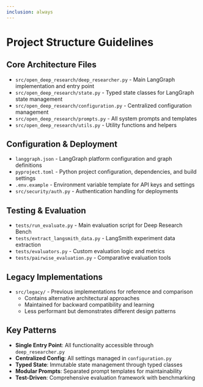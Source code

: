```yaml
---
inclusion: always
---
```


# Project Structure Guidelines

## Core Architecture Files

- `src/open_deep_research/deep_researcher.py` - Main LangGraph implementation and entry point
- `src/open_deep_research/state.py` - Typed state classes for LangGraph state management
- `src/open_deep_research/configuration.py` - Centralized configuration management
- `src/open_deep_research/prompts.py` - All system prompts and templates
- `src/open_deep_research/utils.py` - Utility functions and helpers

## Configuration & Deployment

- `langgraph.json` - LangGraph platform configuration and graph definitions
- `pyproject.toml` - Python project configuration, dependencies, and build settings
- `.env.example` - Environment variable template for API keys and settings
- `src/security/auth.py` - Authentication handling for deployments

## Testing & Evaluation

- `tests/run_evaluate.py` - Main evaluation script for Deep Research Bench
- `tests/extract_langsmith_data.py` - LangSmith experiment data extraction
- `tests/evaluators.py` - Custom evaluation logic and metrics
- `tests/pairwise_evaluation.py` - Comparative evaluation tools

## Legacy Implementations

- `src/legacy/` - Previous implementations for reference and comparison
  - Contains alternative architectural approaches
  - Maintained for backward compatibility and learning
  - Less performant but demonstrates different design patterns

## Key Patterns

- **Single Entry Point**: All functionality accessible through `deep_researcher.py`
- **Centralized Config**: All settings managed in `configuration.py`
- **Typed State**: Immutable state management through typed classes
- **Modular Prompts**: Separated prompt templates for maintainability
- **Test-Driven**: Comprehensive evaluation framework with benchmarking
